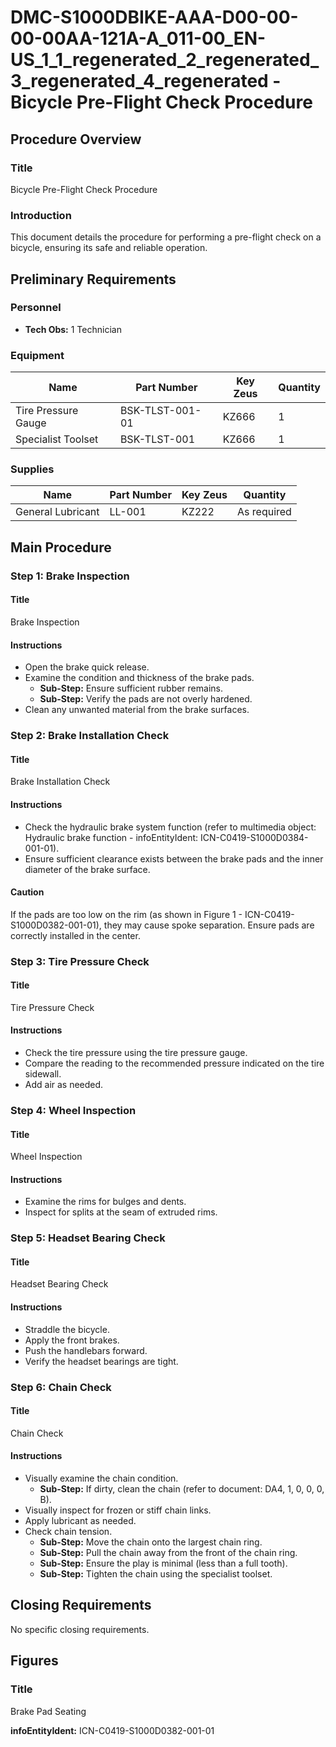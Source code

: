 # DMC-S1000DBIKE-AAA-D00-00-00-00AA-121A-A_011-00_EN-US_1_1_regenerated_2_regenerated_3_regenerated_4_regenerated - Bicycle Pre-Flight Check Procedure

## Procedure Overview

### Title
Bicycle Pre-Flight Check Procedure

### Introduction
This document details the procedure for performing a pre-flight check on a bicycle, ensuring its safe and reliable operation.

## Preliminary Requirements

### Personnel
*   **Tech Obs:** 1 Technician

### Equipment

| Name                 | Part Number   | Key Zeus | Quantity |
| -------------------- | ------------- | -------- | -------- |
| Tire Pressure Gauge  | BSK-TLST-001-01 | KZ666    | 1        |
| Specialist Toolset   | BSK-TLST-001   | KZ666    | 1        |

### Supplies

| Name             | Part Number | Key Zeus | Quantity     |
| ---------------- | ----------- | -------- | ------------ |
| General Lubricant | LL-001      | KZ222    | As required |

## Main Procedure

### Step 1: Brake Inspection

#### Title
Brake Inspection

#### Instructions
*   Open the brake quick release.
*   Examine the condition and thickness of the brake pads.
    *   **Sub-Step:** Ensure sufficient rubber remains.
    *   **Sub-Step:** Verify the pads are not overly hardened.
*   Clean any unwanted material from the brake surfaces.

### Step 2: Brake Installation Check

#### Title
Brake Installation Check

#### Instructions
*   Check the hydraulic brake system function (refer to multimedia object: Hydraulic brake function - infoEntityIdent: ICN-C0419-S1000D0384-001-01).
*   Ensure sufficient clearance exists between the brake pads and the inner diameter of the brake surface.

#### Caution
If the pads are too low on the rim (as shown in Figure 1 - ICN-C0419-S1000D0382-001-01), they may cause spoke separation. Ensure pads are correctly installed in the center.

### Step 3: Tire Pressure Check

#### Title
Tire Pressure Check

#### Instructions
*   Check the tire pressure using the tire pressure gauge.
*   Compare the reading to the recommended pressure indicated on the tire sidewall.
*   Add air as needed.

### Step 4: Wheel Inspection

#### Title
Wheel Inspection

#### Instructions
*   Examine the rims for bulges and dents.
*   Inspect for splits at the seam of extruded rims.

### Step 5: Headset Bearing Check

#### Title
Headset Bearing Check

#### Instructions
*   Straddle the bicycle.
*   Apply the front brakes.
*   Push the handlebars forward.
*   Verify the headset bearings are tight.

### Step 6: Chain Check

#### Title
Chain Check

#### Instructions
*   Visually examine the chain condition.
    *   **Sub-Step:** If dirty, clean the chain (refer to document: DA4, 1, 0, 0, 0, B).
*   Visually inspect for frozen or stiff chain links.
*   Apply lubricant as needed.
*   Check chain tension.
    *   **Sub-Step:** Move the chain onto the largest chain ring.
    *   **Sub-Step:** Pull the chain away from the front of the chain ring.
    *   **Sub-Step:** Ensure the play is minimal (less than a full tooth).
    *   **Sub-Step:** Tighten the chain using the specialist toolset.

## Closing Requirements

No specific closing requirements.

## Figures

### Title
Brake Pad Seating

**infoEntityIdent:** ICN-C0419-S1000D0382-001-01